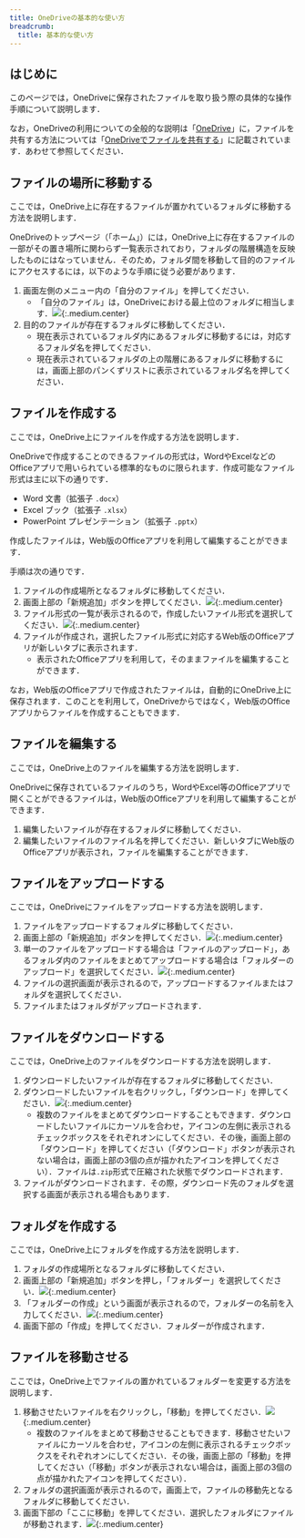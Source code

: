 ```yaml
---
title: OneDriveの基本的な使い方
breadcrumb:
  title: 基本的な使い方
---
```


## はじめに
このページでは，OneDriveに保存されたファイルを取り扱う際の具体的な操作手順について説明します．

なお，OneDriveの利用についての全般的な説明は「[OneDrive](./)」に，ファイルを共有する方法については「[OneDriveでファイルを共有する](share/)」に記載されています．あわせて参照してください．

<!-- 以降の手順を行うには，あらかじめUTokyo AccountでMicrosoftにサインインし，ブラウザ上でOneDriveを開いている必要があります．この作業が完了していない場合には，[OneDriveのページの「ブラウザ上でOneDriveを開く」](/microsoft/onedrive/#signin)を参照してください． -->

## ファイルの場所に移動する
ここでは，OneDrive上に存在するファイルが置かれているフォルダに移動する方法を説明します．

OneDriveのトップページ（「ホーム」）には，OneDrive上に存在するファイルの一部がその置き場所に関わらず一覧表示されており，フォルダの階層構造を反映したものにはなっていません．そのため，フォルダ間を移動して目的のファイルにアクセスするには，以下のような手順に従う必要があります．

1. 画面左側のメニュー内の「自分のファイル」を押してください．
    - 「自分のファイル」は，OneDriveにおける最上位のフォルダに相当します．![](img/basic-move-1.png){:.medium.center}
1. 目的のファイルが存在するフォルダに移動してください．
    - 現在表示されているフォルダ内にあるフォルダに移動するには，対応するフォルダ名を押してください．
    - 現在表示されているフォルダの上の階層にあるフォルダに移動するには，画面上部のパンくずリストに表示されているフォルダ名を押してください．


## ファイルを作成する
ここでは，OneDrive上にファイルを作成する方法を説明します．

OneDriveで作成することのできるファイルの形式は，WordやExcelなどのOfficeアプリで用いられている標準的なものに限られます．作成可能なファイル形式は主に以下の通りです．

- Word 文書（拡張子 `.docx`）
- Excel ブック（拡張子 `.xlsx`）
- PowerPoint プレゼンテーション（拡張子 `.pptx`）

作成したファイルは，Web版のOfficeアプリを利用して編集することができます．

手順は次の通りです．

1. ファイルの作成場所となるフォルダに移動してください．
1. 画面上部の「新規追加」ボタンを押してください．![](img/basic-add-1.png){:.medium.center}
1. ファイル形式の一覧が表示されるので，作成したいファイル形式を選択してください．![](img/basic-create-1.png){:.medium.center}
1. ファイルが作成され，選択したファイル形式に対応するWeb版のOfficeアプリが新しいタブに表示されます．
    - 表示されたOfficeアプリを利用して，そのままファイルを編集することができます．

なお，Web版のOfficeアプリで作成されたファイルは，自動的にOneDrive上に保存されます．このことを利用して，OneDriveからではなく，Web版のOfficeアプリからファイルを作成することもできます．

## ファイルを編集する
ここでは，OneDrive上のファイルを編集する方法を説明します．

OneDriveに保存されているファイルのうち，WordやExcel等のOfficeアプリで開くことができるファイルは，Web版のOfficeアプリを利用して編集することができます．

1. 編集したいファイルが存在するフォルダに移動してください．
1. 編集したいファイルのファイル名を押してください．新しいタブにWeb版のOfficeアプリが表示され，ファイルを編集することができます．

## ファイルをアップロードする
ここでは，OneDriveにファイルをアップロードする方法を説明します．

1. ファイルをアップロードするフォルダに移動してください．
1. 画面上部の「新規追加」ボタンを押してください．![](img/basic-add-1.png){:.medium.center}
1. 単一のファイルをアップロードする場合は「ファイルのアップロード」，あるフォルダ内のファイルをまとめてアップロードする場合は「フォルダーのアップロード」を選択してください．![](img/basic-upload-1.png){:.medium.center}
1. ファイルの選択画面が表示されるので，アップロードするファイルまたはフォルダを選択してください．
1. ファイルまたはフォルダがアップロードされます．

## ファイルをダウンロードする
ここでは，OneDrive上のファイルをダウンロードする方法を説明します．

1. ダウンロードしたいファイルが存在するフォルダに移動してください．
1. ダウンロードしたいファイルを右クリックし，「ダウンロード」を押してください．![](img/basic-download-1.png){:.medium.center}
    - 複数のファイルをまとめてダウンロードすることもできます．ダウンロードしたいファイルにカーソルを合わせ，アイコンの左側に表示されるチェックボックスをそれぞれオンにしてください．その後，画面上部の「ダウンロード」を押してください（「ダウンロード」ボタンが表示されない場合は，画面上部の3個の点が描かれたアイコンを押してください）．ファイルは`.zip`形式で圧縮された状態でダウンロードされます．
1. ファイルがダウンロードされます．その際，ダウンロード先のフォルダを選択する画面が表示される場合もあります．

## フォルダを作成する
ここでは，OneDrive上にフォルダを作成する方法を説明します．

1. フォルダの作成場所となるフォルダに移動してください．
1. 画面上部の「新規追加」ボタンを押し，「フォルダー」を選択してください．![](img/basic-create-folder-1.png){:.medium.center}
1. 「フォルダーの作成」という画面が表示されるので，フォルダーの名前を入力してください．![](img/basic-create-folder-2.png){:.medium.center}
1. 画面下部の「作成」を押してください．フォルダーが作成されます．

## ファイルを移動させる
ここでは，OneDrive上でファイルの置かれているフォルダーを変更する方法を説明します．

1. 移動させたいファイルを右クリックし，「移動」を押してください．![](img/basic-move-file-1.png){:.medium.center}
    - 複数のファイルをまとめて移動させることもできます．移動させたいファイルにカーソルを合わせ，アイコンの左側に表示されるチェックボックスをそれぞれオンにしてください．その後，画面上部の「移動」を押してください（「移動」ボタンが表示されない場合は，画面上部の3個の点が描かれたアイコンを押してください）．
1. フォルダの選択画面が表示されるので，画面上で，ファイルの移動先となるフォルダに移動してください．
1. 画面下部の「ここに移動」を押してください．選択したフォルダにファイルが移動されます．![](img/basic-move-file-2.png){:.medium.center}
